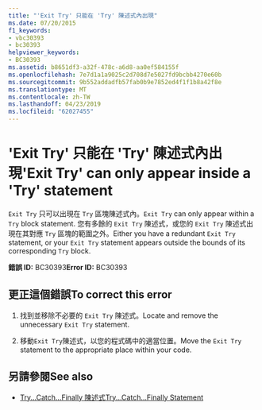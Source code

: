 ```yaml
---
title: "'Exit Try' 只能在 'Try' 陳述式內出現"
ms.date: 07/20/2015
f1_keywords:
- vbc30393
- bc30393
helpviewer_keywords:
- BC30393
ms.assetid: b8651df3-a32f-478c-a6d8-aa0ef584155f
ms.openlocfilehash: 7e7d1a1a9025c2d708d7e5027fd9bcbb4270e60b
ms.sourcegitcommit: 9b552addadfb57fab0b9e7852ed4f1f1b8a42f8e
ms.translationtype: MT
ms.contentlocale: zh-TW
ms.lasthandoff: 04/23/2019
ms.locfileid: "62027455"
---
```

# <a name="exit-try-can-only-appear-inside-a-try-statement"></a><span data-ttu-id="9f853-102">'Exit Try' 只能在 'Try' 陳述式內出現</span><span class="sxs-lookup"><span data-stu-id="9f853-102">'Exit Try' can only appear inside a 'Try' statement</span></span>
<span data-ttu-id="9f853-103">`Exit Try` 只可以出現在 `Try` 區塊陳述式內。</span><span class="sxs-lookup"><span data-stu-id="9f853-103">`Exit Try` can only appear within a `Try` block statement.</span></span> <span data-ttu-id="9f853-104">您有多餘的 `Exit Try` 陳述式，或您的 `Exit Try` 陳述式出現在其對應 `Try` 區塊的範圍之外。</span><span class="sxs-lookup"><span data-stu-id="9f853-104">Either you have a redundant `Exit Try` statement, or your `Exit Try` statement appears outside the bounds of its corresponding `Try` block.</span></span>  
  
 <span data-ttu-id="9f853-105">**錯誤 ID:** BC30393</span><span class="sxs-lookup"><span data-stu-id="9f853-105">**Error ID:** BC30393</span></span>  
  
## <a name="to-correct-this-error"></a><span data-ttu-id="9f853-106">更正這個錯誤</span><span class="sxs-lookup"><span data-stu-id="9f853-106">To correct this error</span></span>  
  
1. <span data-ttu-id="9f853-107">找到並移除不必要的 `Exit Try` 陳述式。</span><span class="sxs-lookup"><span data-stu-id="9f853-107">Locate and remove the unnecessary `Exit Try` statement.</span></span>  
  
2. <span data-ttu-id="9f853-108">移動`Exit Try`陳述式，以您的程式碼中的適當位置。</span><span class="sxs-lookup"><span data-stu-id="9f853-108">Move the `Exit Try` statement to the appropriate place within your code.</span></span>  
  
## <a name="see-also"></a><span data-ttu-id="9f853-109">另請參閱</span><span class="sxs-lookup"><span data-stu-id="9f853-109">See also</span></span>

- [<span data-ttu-id="9f853-110">Try...Catch...Finally 陳述式</span><span class="sxs-lookup"><span data-stu-id="9f853-110">Try...Catch...Finally Statement</span></span>](../../visual-basic/language-reference/statements/try-catch-finally-statement.md)
